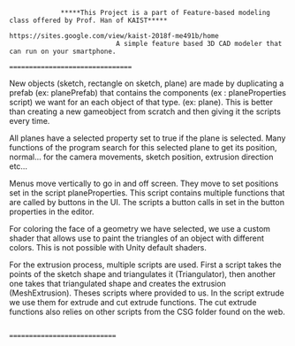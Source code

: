                  *****This Project is a part of Feature-based modeling class offered by Prof. Han of KAIST*****
                                          https://sites.google.com/view/kaist-2018f-me491b/home
                               A simple feature based 3D CAD modeler that can run on your smartphone.
                                                     ===============================
New objects (sketch, rectangle on sketch, plane) are made by duplicating a prefab (ex: planePrefab) that contains the components 
(ex : planeProperties script) we want for an each object of that type. (ex: plane). This is better than creating a new gameobject 
from scratch and then giving it the scripts every time.


All planes have a selected property set to true if the plane is selected. Many functions of the program search for this selected plane 
to get its position, normal… for the camera movements, sketch position, extrusion direction etc…


Menus move vertically to go in and off screen. They move to set positions set in the script planeProperties. This script contains 
multiple functions that are called by buttons in the UI. The scripts a button calls in set in the button properties in the editor.


For coloring the face of a geometry we have selected, we use a custom shader that allows use to paint the triangles of an object with 
different colors. This is not possible with Unity default shaders.


For the extrusion process, multiple scripts are used. First a script takes the points of the sketch shape and triangulates it
(Triangulator), then another one takes that triangulated shape and creates the extrusion (MeshExtrusion). Theses scripts where 
provided to us. In the script extrude we use them for extrude and cut extrude functions. The cut extrude functions also relies on 
other scripts from the CSG folder found on the web.
                                                          
                                                          
                                                          ===========================
